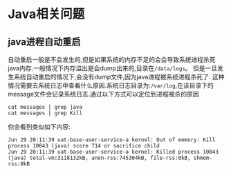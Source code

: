 # Java相关问题

## java进程自动重启

自动重启一般是不会发生的,但是如果系统的内存不足的会会导致系统进程杀死java内存.一般情况下内存溢出是会dump出来的,目录在`/data/logs`。
但是一旦发生系统自动重启的情况下,会没有dump文件,因为java进程被系统进程杀死了. 这种情况需要去系统日志中查看什么原因.系统日志目录为:`/var/log`,在该目录下的message文件会记录系统日志.通过以下方式可以定位到进程被杀的原因

```shelll
cat messages | grep java
cat messages | grep Kill
```

你会看到类似如下内容:

```log
Jun 29 20:11:39 uat-base-user-service-a kernel: Out of memory: Kill process 10043 (java) score 714 or sacrifice child
Jun 29 20:11:39 uat-base-user-service-a kernel: Killed process 10043 (java) total-vm:3118132kB, anon-rss:745304kB, file-rss:0kB, shmem-rss:0kB
```